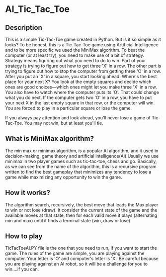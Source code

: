 # AI_Tic_Tac_Toe

## Description 
This is a simple Tic-Tac-Toe game created in Python. But is it so simple as it looks? To be honest, this is a Tic-Tac-Toe game using Artificial Intelligence and to be more specific we used the MiniMax algorithm. To beat the computer (or at least try), you need to make use of a bit of strategy. Strategy means figuring out what you need to do to win. Part of your strategy is trying to figure out how to get three 'X' in a row. The other part is trying to figure out how to stop the computer from getting three 'O' in a row. After you put an 'X' in a square, you start looking ahead. Where's the best place for your next X? You look at the empty squares and decide which ones are good choices—which ones might let you make three 'X' in a row. You also have to watch where the computer puts its 'O'. That could change what you do next. If the computer gets two 'O' in a row, you have to put your next X in the last empty square in that row, or the computer will win. You are forced to play in a particular square or lose the game.

If you always pay attention and look ahead, you'll never lose a game of Tic-Tac-Toe. You may not win, but at least you'll tie.

## What is MiniMax algorithm?

The min max or minimax algorithm, is a popular AI algorithm, and it used in decision-making, game theory and artificial intelligence(AI).Usually we use minimax in two player games such as tic-tac-toe, chess and go. Basically, as we can see from the name of the algorithm, this is a recursive program written to find the best gameplay that minimizes any tendency to lose a game while maximizing any opportunity to win the game.

## How it works?
The algorithm search, recursively, the best move that leads the Max player to win or not lose (draw). It consider the current state of the game and the available moves at that state, then for each valid move it plays (alternating min and max) until it finds a terminal state (win, draw or lose).

## How to play

TicTacToeAI.PY file is the one that you need to run, if you want to start the game. The rules of the game are simple, you are playing against the computer. Your letter is 'O' and computer's letter is 'X'. Be careful because you are playing against an AI robot, so it will be a challenge for you to win....if you can.
